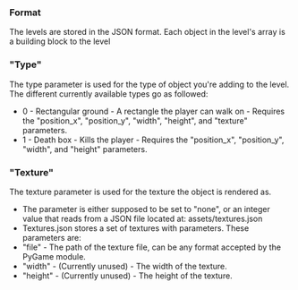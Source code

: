 ### Format
The levels are stored in the JSON format. Each object in the level's array is a building block to the level
### "Type"
The type parameter is used for the type of object you're adding to the level. The different currently available types go as followed:
 - 0 - Rectangular ground - A rectangle the player can walk on - Requires the "position_x", "position_y", "width", "height", and "texture" parameters.
 - 1 - Death box - Kills the player - Requires the "position_x", "position_y", "width", and "height" parameters.
### "Texture"
The texture parameter is used for the texture the object is rendered as.
 - The parameter is either supposed to be set to "none", or an integer value that reads from a JSON file located at: assets/textures.json
 - Textures.json stores a set of textures with parameters. These parameters are:
  - "file" - The path of the texture file, can be any format accepted by the PyGame module.
  - "width" - (Currently unused) - The width of the texture.
  - "height" - (Currently unused) - The height of the texture.